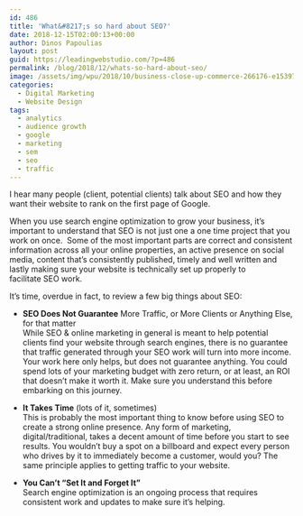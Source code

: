 ```yaml
---
id: 486
title: 'What&#8217;s so hard about SEO?'
date: 2018-12-15T02:00:13+00:00
author: Dinos Papoulias
layout: post
guid: https://leadingwebstudio.com/?p=486
permalink: /blog/2018/12/whats-so-hard-about-seo/
image: /assets/img/wpu/2018/10/business-close-up-commerce-266176-e1539791226703.jpg
categories:
  - Digital Marketing
  - Website Design
tags:
  - analytics
  - audience growth
  - google
  - marketing
  - sem
  - seo
  - traffic
---
```

I hear many people (client, potential clients) talk about SEO and how they want their website to rank on the first page of Google.

When you use search engine optimization to grow your business, it&#8217;s important to understand that SEO is not just one a one time project that you work on once.  Some of the most important parts are correct and consistent information across all your online properties, an active presence on social media, content that&#8217;s consistently published, timely and well written and lastly making sure your website is technically set up properly to facilitate SEO work.

It&#8217;s time, overdue in fact, to review a few big things about SEO:

  * **SEO Does Not Guarantee** More Traffic, or More Clients or Anything Else, for that matter  
    While SEO & online marketing in general is meant to help potential clients find your website through search engines, there is no guarantee that traffic generated through your SEO work will turn into more income. Your work here only helps, but does not guarantee anything. You could spend lots of your marketing budget with zero return, or at least, an ROI that doesn&#8217;t make it worth it. Make sure you understand this before embarking on this journey.

  * **It Takes Time** (lots of it, sometimes)  
    This is probably the most important thing to know before using SEO to create a strong online presence. Any form of marketing, digital/traditional, takes a decent amount of time before you start to see results. You wouldn’t buy a spot on a billboard and expect every person who drives by it to immediately become a customer, would you? The same principle applies to getting traffic to your website.
    
  * **You Can&#8217;t &#8220;Set It and Forget It&#8221;**  
    Search engine optimization is an ongoing process that requires consistent work and updates to make sure it&#8217;s helping.
